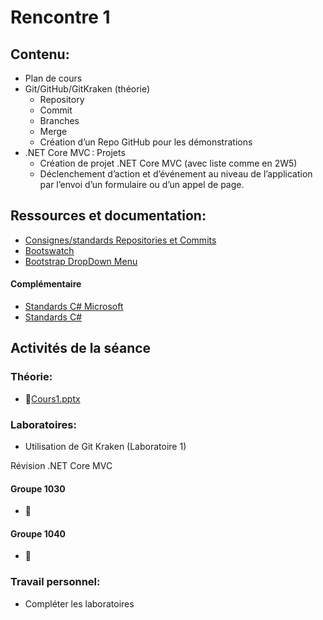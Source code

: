 # Rencontre 1

## Contenu: 
- Plan de cours 
- Git/GitHub/GitKraken (théorie)
  - Repository 
  - Commit 
  - Branches
  - Merge
  - Création d’un Repo GitHub pour les démonstrations 
- .NET Core MVC : Projets 
  - Création de projet .NET Core MVC (avec liste comme en 2W5) 
  - Déclenchement d’action et d’événement au niveau de l’application par l’envoi d’un formulaire ou d’un appel de page.

## Ressources et documentation: 
- [Consignes/standards Repositories et Commits](https://info.cegepmontpetit.ca/git)
- [Bootswatch](https://bootswatch.com/)
- [Bootstrap DropDown Menu](https://getbootstrap.com/docs/5.0)

#### Complémentaire 
- [Standards C# Microsoft](https://docs.microsoft.com/en-us/dotnet/csharp/programming-guide/inside-a-program/coding-conventions)
- [Standards C#](https://github.com/ktaranov/naming-convention/blob/master/C%23%20Coding%20Standards%20and%20Naming%20Conventions.md)

## Activités de la séance

### Théorie:
- 🔗[Cours1.pptx](https://cegepedouardmontpetit-my.sharepoint.com/:p:/r/personal/mathieu_briau_cegepmontpetit_ca/Documents/3W6/Diapos3W6/420_3W6_cours_1.pptx?d=w88e08bca5be44b26ad85663bbb3a4d12&csf=1&web=1&e=cjAGgb)

### Laboratoires:

- Utilisation de Git Kraken (Laboratoire 1)

Révision .NET Core MVC
#### Groupe 1030
- 🔗<!--[GitHub Classroom](https://classroom.github.com/classrooms/129973551-e23progwebtrans-1010)-->
#### Groupe 1040
- 🔗<!--[GitHub Classroom](https://classroom.github.com/classrooms/129973551-e23progwebtrans-1020)-->

### Travail personnel: 
- Compléter les laboratoires
